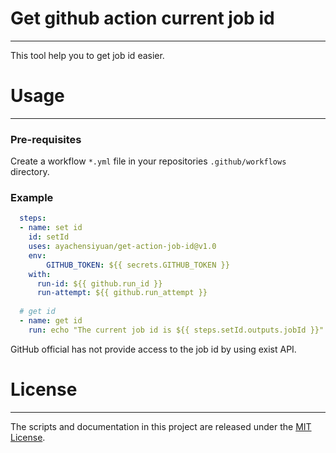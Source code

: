 # Get github action current job id

---

This tool help you to get job id easier. 

# Usage

---

### Pre-requisites

Create a workflow `*.yml` file in your repositories `.github/workflows` directory.

### Example

```yaml
  steps:
  - name: set id
    id: setId
    uses: ayachensiyuan/get-action-job-id@v1.0
    env: 
    	GITHUB_TOKEN: ${{ secrets.GITHUB_TOKEN }}
    with:
      run-id: ${{ github.run_id }}
      run-attempt: ${{ github.run_attempt }}
  
  # get id     
  - name: get id
    run: echo "The current job id is ${{ steps.setId.outputs.jobId }}"


```

GitHub official has not provide access to the job id by using exist API. 



# License

---

The scripts and documentation in this project are released under the [MIT License](https://github.com/actions/upload-artifact/blob/main/LICENSE).
